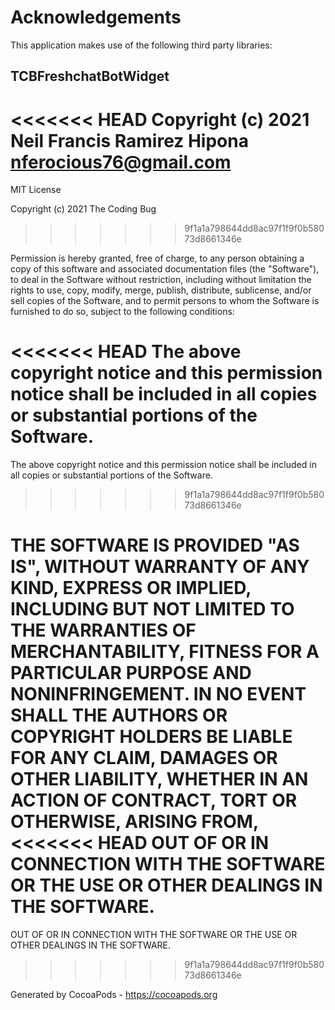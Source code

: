 # Acknowledgements
This application makes use of the following third party libraries:

## TCBFreshchatBotWidget

<<<<<<< HEAD
Copyright (c) 2021 Neil Francis Ramirez Hipona <nferocious76@gmail.com>
=======
MIT License

Copyright (c) 2021 The Coding Bug
>>>>>>> 9f1a1a798644dd8ac97f1f9f0b58073d8661346e

Permission is hereby granted, free of charge, to any person obtaining a copy
of this software and associated documentation files (the "Software"), to deal
in the Software without restriction, including without limitation the rights
to use, copy, modify, merge, publish, distribute, sublicense, and/or sell
copies of the Software, and to permit persons to whom the Software is
furnished to do so, subject to the following conditions:

<<<<<<< HEAD
The above copyright notice and this permission notice shall be included in
all copies or substantial portions of the Software.
=======
The above copyright notice and this permission notice shall be included in all
copies or substantial portions of the Software.
>>>>>>> 9f1a1a798644dd8ac97f1f9f0b58073d8661346e

THE SOFTWARE IS PROVIDED "AS IS", WITHOUT WARRANTY OF ANY KIND, EXPRESS OR
IMPLIED, INCLUDING BUT NOT LIMITED TO THE WARRANTIES OF MERCHANTABILITY,
FITNESS FOR A PARTICULAR PURPOSE AND NONINFRINGEMENT. IN NO EVENT SHALL THE
AUTHORS OR COPYRIGHT HOLDERS BE LIABLE FOR ANY CLAIM, DAMAGES OR OTHER
LIABILITY, WHETHER IN AN ACTION OF CONTRACT, TORT OR OTHERWISE, ARISING FROM,
<<<<<<< HEAD
OUT OF OR IN CONNECTION WITH THE SOFTWARE OR THE USE OR OTHER DEALINGS IN
THE SOFTWARE.
=======
OUT OF OR IN CONNECTION WITH THE SOFTWARE OR THE USE OR OTHER DEALINGS IN THE
SOFTWARE.
>>>>>>> 9f1a1a798644dd8ac97f1f9f0b58073d8661346e

Generated by CocoaPods - https://cocoapods.org
